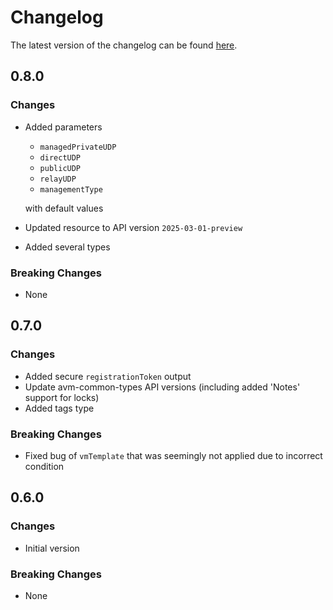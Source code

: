 # Changelog

The latest version of the changelog can be found [here](https://github.com/Azure/bicep-registry-modules/blob/main/avm/res/desktop-virtualization/host-pool/CHANGELOG.md).

## 0.8.0

### Changes

- Added parameters
  - `managedPrivateUDP`
  - `directUDP`
  - `publicUDP`
  - `relayUDP`
  - `managementType`

  with default values
- Updated resource to API version `2025-03-01-preview`
- Added several types

### Breaking Changes

- None

## 0.7.0

### Changes

- Added secure `registrationToken` output
- Update avm-common-types API versions (including added 'Notes' support for locks)
- Added tags type

### Breaking Changes

- Fixed bug of `vmTemplate` that was seemingly not applied due to incorrect condition

## 0.6.0

### Changes

- Initial version

### Breaking Changes

- None
